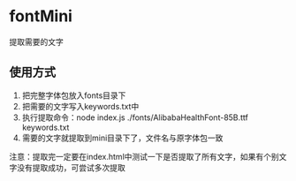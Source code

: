 # fontMini

提取需要的文字

## 使用方式

1. 把完整字体包放入fonts目录下
2. 把需要的文字写入keywords.txt中
3. 执行提取命令：node index.js ./fonts/AlibabaHealthFont-85B.ttf keywords.txt
4. 需要的文字就提取到mini目录下了，文件名与原字体包一致

注意：提取完一定要在index.html中测试一下是否提取了所有文字，如果有个别文字没有提取成功，可尝试多次提取